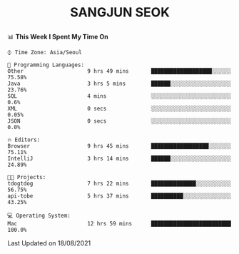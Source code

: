 <h1>
 <p align="center">
   SANGJUN SEOK
 </p>
</h1>

<!--START_SECTION:waka-->
📊 **This Week I Spent My Time On** 

```text
⌚︎ Time Zone: Asia/Seoul

💬 Programming Languages: 
Other                    9 hrs 49 mins       ███████████████████░░░░░░   75.58% 
Java                     3 hrs 5 mins        ██████░░░░░░░░░░░░░░░░░░░   23.76% 
SQL                      4 mins              ░░░░░░░░░░░░░░░░░░░░░░░░░   0.6% 
XML                      0 secs              ░░░░░░░░░░░░░░░░░░░░░░░░░   0.05% 
JSON                     0 secs              ░░░░░░░░░░░░░░░░░░░░░░░░░   0.0%

🔥 Editors: 
Browser                  9 hrs 45 mins       ██████████████████░░░░░░░   75.11% 
IntelliJ                 3 hrs 14 mins       ██████░░░░░░░░░░░░░░░░░░░   24.89%

🐱‍💻 Projects: 
tdogtdog                 7 hrs 22 mins       ██████████████░░░░░░░░░░░   56.75% 
api-tobe                 5 hrs 37 mins       ██████████░░░░░░░░░░░░░░░   43.25%

💻 Operating System: 
Mac                      12 hrs 59 mins      █████████████████████████   100.0%

```


 Last Updated on 18/08/2021
<!--END_SECTION:waka-->
